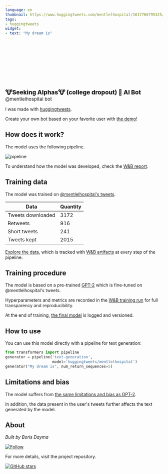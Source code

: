 ```yaml
---
language: en
thumbnail: https://www.huggingtweets.com/mentlelhospital/1617766795325/predictions.png
tags:
- huggingtweets
widget:
- text: "My dream is"
---
```


<div>
<div style="width: 132px; height:132px; border-radius: 50%; background-size: cover; background-image: url('https://pbs.twimg.com/profile_images/1314538217920552960/kXXIde-t_400x400.png')">
</div>
<div style="margin-top: 8px; font-size: 19px; font-weight: 800">🐮Seeking Alphas🐮 (college dropout) 🤖 AI Bot </div>
<div style="font-size: 15px">@mentlelhospital bot</div>
</div>

I was made with [huggingtweets](https://github.com/borisdayma/huggingtweets).

Create your own bot based on your favorite user with [the demo](https://colab.research.google.com/github/borisdayma/huggingtweets/blob/master/huggingtweets-demo.ipynb)!

## How does it work?

The model uses the following pipeline.

![pipeline](https://github.com/borisdayma/huggingtweets/blob/master/img/pipeline.png?raw=true)

To understand how the model was developed, check the [W&B report](https://wandb.ai/wandb/huggingtweets/reports/HuggingTweets-Train-a-Model-to-Generate-Tweets--VmlldzoxMTY5MjI).

## Training data

The model was trained on [@mentlelhospital's tweets](https://twitter.com/mentlelhospital).

| Data | Quantity |
| --- | --- |
| Tweets downloaded | 3172 |
| Retweets | 916 |
| Short tweets | 241 |
| Tweets kept | 2015 |

[Explore the data](https://wandb.ai/wandb/huggingtweets/runs/2tyv3tpy/artifacts), which is tracked with [W&B artifacts](https://docs.wandb.com/artifacts) at every step of the pipeline.

## Training procedure

The model is based on a pre-trained [GPT-2](https://huggingface.co/gpt2) which is fine-tuned on @mentlelhospital's tweets.

Hyperparameters and metrics are recorded in the [W&B training run](https://wandb.ai/wandb/huggingtweets/runs/1tq73mj0) for full transparency and reproducibility.

At the end of training, [the final model](https://wandb.ai/wandb/huggingtweets/runs/1tq73mj0/artifacts) is logged and versioned.

## How to use

You can use this model directly with a pipeline for text generation:

```python
from transformers import pipeline
generator = pipeline('text-generation',
                     model='huggingtweets/mentlelhospital')
generator("My dream is", num_return_sequences=5)
```

## Limitations and bias

The model suffers from [the same limitations and bias as GPT-2](https://huggingface.co/gpt2#limitations-and-bias).

In addition, the data present in the user's tweets further affects the text generated by the model.

## About

*Built by Boris Dayma*

[![Follow](https://img.shields.io/twitter/follow/borisdayma?style=social)](https://twitter.com/intent/follow?screen_name=borisdayma)

For more details, visit the project repository.

[![GitHub stars](https://img.shields.io/github/stars/borisdayma/huggingtweets?style=social)](https://github.com/borisdayma/huggingtweets)
